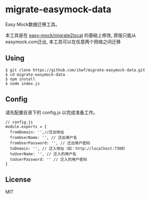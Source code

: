 # migrate-easymock-data

Easy Mock数据迁移工具。

本工具是在 [easy-mock/migrate2local](https://github.com/easy-mock/migrate2local) 的基础上修改, 原版只能从easymock.com迁出, 本工具可以在任意两个网络之间迁移

## Using

```
$ git clone https://github.com/ihwf/migrate-easymock-data.git
$ cd migrate-easymock-data
$ npm install
$ node index.js
```

## Config

请先配置目录下的 config.js 以完成准备工作。

```
// config.js
module.exports = {
  fromDomain: '',//迁出地址
  fromUserName: '', // 迁出用户名
  fromUserPassword: '', // 迁出用户密码
  toDomain: '', // 迁入地址（如：http://localhost:7300）
  toUserName: '', // 迁入的用户名
  toUserPassword: '' // 迁入的用户密码
}
```

## License

MIT
